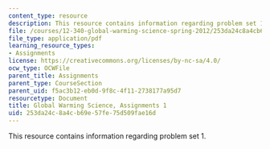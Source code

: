 ```yaml
---
content_type: resource
description: This resource contains information regarding problem set 1.
file: /courses/12-340-global-warming-science-spring-2012/253da24c8a4cb69e57fe75d509fae16d_MIT12_340S12_PS1.pdf
file_type: application/pdf
learning_resource_types:
- Assignments
license: https://creativecommons.org/licenses/by-nc-sa/4.0/
ocw_type: OCWFile
parent_title: Assignments
parent_type: CourseSection
parent_uid: f5ac3b12-eb0d-9f8c-4f11-2738177a95d7
resourcetype: Document
title: Global Warming Science, Assignments 1
uid: 253da24c-8a4c-b69e-57fe-75d509fae16d
---
```

This resource contains information regarding problem set 1.